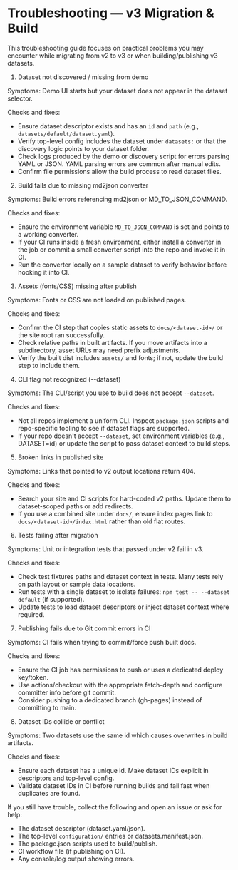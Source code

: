 # Troubleshooting — v3 Migration & Build

This troubleshooting guide focuses on practical problems you may encounter while migrating from v2 to v3 or when building/publishing v3 datasets.

1) Dataset not discovered / missing from demo

Symptoms: Demo UI starts but your dataset does not appear in the dataset selector.

Checks and fixes:
- Ensure dataset descriptor exists and has an `id` and `path` (e.g., `datasets/default/dataset.yaml`).
- Verify top-level config includes the dataset under `datasets:` or that the discovery logic points to your dataset folder.
- Check logs produced by the demo or discovery script for errors parsing YAML or JSON. YAML parsing errors are common after manual edits.
- Confirm file permissions allow the build process to read dataset files.

2) Build fails due to missing md2json converter

Symptoms: Build errors referencing md2json or MD_TO_JSON_COMMAND.

Checks and fixes:
- Ensure the environment variable `MD_TO_JSON_COMMAND` is set and points to a working converter.
- If your CI runs inside a fresh environment, either install a converter in the job or commit a small converter script into the repo and invoke it in CI.
- Run the converter locally on a sample dataset to verify behavior before hooking it into CI.

3) Assets (fonts/CSS) missing after publish

Symptoms: Fonts or CSS are not loaded on published pages.

Checks and fixes:
- Confirm the CI step that copies static assets to `docs/<dataset-id>/` or the site root ran successfully.
- Check relative paths in built artifacts. If you move artifacts into a subdirectory, asset URLs may need prefix adjustments.
- Verify the built dist includes `assets/` and fonts; if not, update the build step to include them.

4) CLI flag not recognized (--dataset)

Symptoms: The CLI/script you use to build does not accept `--dataset`.

Checks and fixes:
- Not all repos implement a uniform CLI. Inspect `package.json` scripts and repo-specific tooling to see if dataset flags are supported.
- If your repo doesn't accept `--dataset`, set environment variables (e.g., DATASET=id) or update the script to pass dataset context to build steps.

5) Broken links in published site

Symptoms: Links that pointed to v2 output locations return 404.

Checks and fixes:
- Search your site and CI scripts for hard-coded v2 paths. Update them to dataset-scoped paths or add redirects.
- If you use a combined site under `docs/`, ensure index pages link to `docs/<dataset-id>/index.html` rather than old flat routes.

6) Tests failing after migration

Symptoms: Unit or integration tests that passed under v2 fail in v3.

Checks and fixes:
- Check test fixtures paths and dataset context in tests. Many tests rely on path layout or sample data locations.
- Run tests with a single dataset to isolate failures: `npm test -- --dataset default` (if supported).
- Update tests to load dataset descriptors or inject dataset context where required.

7) Publishing fails due to Git commit errors in CI

Symptoms: CI fails when trying to commit/force push built docs.

Checks and fixes:
- Ensure the CI job has permissions to push or uses a dedicated deploy key/token.
- Use actions/checkout with the appropriate fetch-depth and configure committer info before git commit.
- Consider pushing to a dedicated branch (gh-pages) instead of committing to main.

8) Dataset IDs collide or conflict

Symptoms: Two datasets use the same id which causes overwrites in build artifacts.

Checks and fixes:
- Ensure each dataset has a unique id. Make dataset IDs explicit in descriptors and top-level config.
- Validate dataset IDs in CI before running builds and fail fast when duplicates are found.

If you still have trouble, collect the following and open an issue or ask for help:
- The dataset descriptor (dataset.yaml/json).
- The top-level `configuration/` entries or datasets.manifest.json.
- The package.json scripts used to build/publish.
- CI workflow file (if publishing on CI).
- Any console/log output showing errors.
